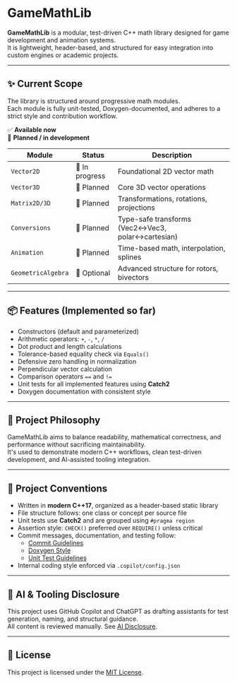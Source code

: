 # GameMathLib

**GameMathLib** is a modular, test-driven C++ math library designed for game development and animation systems.  
It is lightweight, header-based, and structured for easy integration into custom engines or academic projects.

---

## ✨ Current Scope

The library is structured around progressive math modules.  
Each module is fully unit-tested, Doxygen-documented, and adheres to a strict style and contribution workflow.

✅ **Available now**  
🔧 **Planned / in development**

| Module       | Status     | Description                                 |
|--------------|------------|---------------------------------------------|
| `Vector2D`   | 🧪 In progress | Foundational 2D vector math                |
| `Vector3D`   | 🔧 Planned  | Core 3D vector operations                    |
| `Matrix2D/3D`| 🔧 Planned  | Transformations, rotations, projections     |
| `Conversions`| 🔧 Planned  | Type-safe transforms (Vec2↔Vec3, polar↔cartesian) |
| `Animation`  | 🔧 Planned  | Time-based math, interpolation, splines     |
| `GeometricAlgebra` | 🔧 Optional | Advanced structure for rotors, bivectors |

---

## 📦 Features (Implemented so far)

- Constructors (default and parameterized)
- Arithmetic operators: `+`, `-`, `*`, `/`
- Dot product and length calculations
- Tolerance-based equality check via `Equals()`
- Defensive zero handling in normalization
- Perpendicular vector calculation
- Comparison operators `==` and `!=`
- Unit tests for all implemented features using **Catch2**
- Doxygen documentation with consistent style

---

## 🧭 Project Philosophy

GameMathLib aims to balance readability, mathematical correctness, and performance without sacrificing maintainability.  
It's used to demonstrate modern C++ workflows, clean test-driven development, and AI-assisted tooling integration.

---

## 🧰 Project Conventions

- Written in **modern C++17**, organized as a header-based static library
- File structure follows: one class or concept per source file
- Unit tests use **Catch2** and are grouped using `#pragma region`
- Assertion style: `CHECK()` preferred over `REQUIRE()` unless critical
- Commit messages, documentation, and testing follow:
  - [Commit Guidelines](.github/commit-guidelines.md)
  - [Doxygen Style](.github/doxygen-style.md)
  - [Unit Test Guidelines](.github/unit-test-guidelines.md)
- Internal coding style enforced via `.copilot/config.json`

---

## 🤖 AI & Tooling Disclosure

This project uses GitHub Copilot and ChatGPT as drafting assistants for test generation, naming, and structural guidance.  
All content is reviewed manually. See [AI Disclosure](#ai--tooling-disclosure).

---

## 📄 License

This project is licensed under the [MIT License](LICENSE.md).